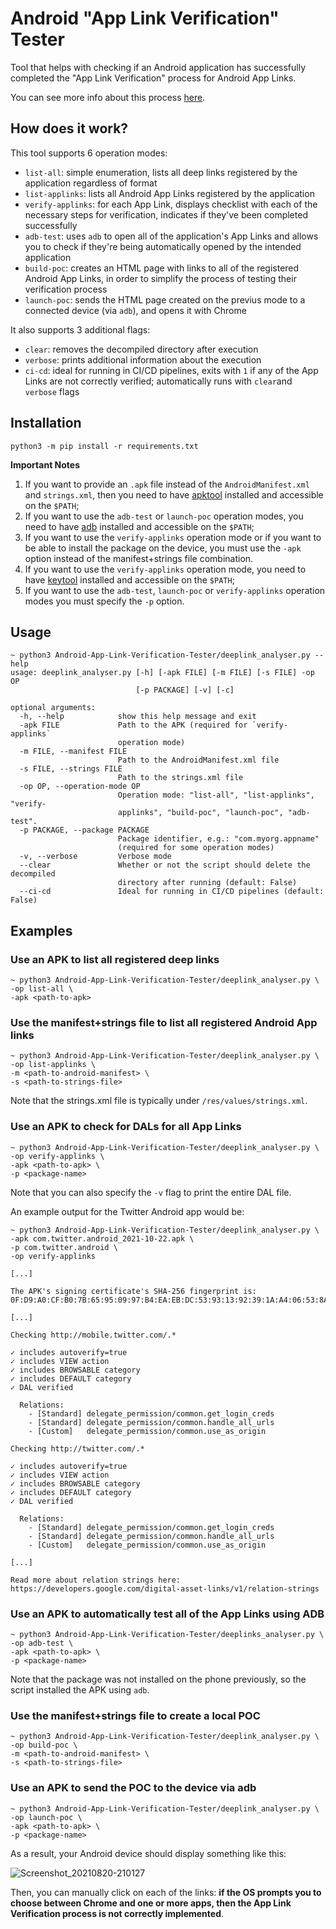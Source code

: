 # Android "App Link Verification" Tester

Tool that helps with checking if an Android application has successfully completed the "App Link Verification" process for Android App Links.

You can see more info about this process [here](https://developer.android.com/training/app-links/verify-site-associations).

## How does it work?

This tool supports 6 operation modes:

* `list-all`: simple enumeration, lists all deep links registered by the application regardless of format
* `list-applinks`: lists all Android App Links registered by the application
* `verify-applinks`: for each App Link, displays checklist with each of the necessary steps for verification, indicates if they've been completed successfully
* `adb-test`: uses `adb` to open all of the application's App Links and allows you to check if they're being automatically opened by the intended application
* `build-poc`: creates an HTML page with links to all of the registered Android App Links, in order to simplify the process of testing their verification process
* `launch-poc`: sends the HTML page created on the previus mode to a connected device (via `adb`), and opens it with Chrome

It also supports 3 additional flags:

* `clear`: removes the decompiled directory after execution
* `verbose`: prints additional information about the execution
* `ci-cd`: ideal for running in CI/CD pipelines, exits with `1` if any of the App Links are not correctly verified; automatically runs with `clear`and `verbose` flags

## Installation

```
python3 -m pip install -r requirements.txt
```

**Important Notes**

1. If you want to provide an `.apk` file instead of the `AndroidManifest.xml` and `strings.xml`, then you need to have [apktool](https://ibotpeaches.github.io/Apktool/) installed and accessible on the `$PATH`;
2. If you want to use the `adb-test` or `launch-poc` operation modes, you need to have [adb](https://developer.android.com/studio/command-line/adb) installed and accessible on the `$PATH`;
3. If you want to use the `verify-applinks` operation mode or if you want to be able to install the package on the device, you must use the `-apk` option instead of the manifest+strings file combination.
4. If you want to use the `verify-applinks` operation mode, you need to have [keytool](https://docs.oracle.com/javase/7/docs/technotes/tools/windows/keytool.html) installed and accessible on the `$PATH`;
5. If you want to use the `adb-test`, `launch-poc` or `verify-applinks` operation modes you must specify the `-p` option.

## Usage

```
~ python3 Android-App-Link-Verification-Tester/deeplink_analyser.py --help
usage: deeplink_analyser.py [-h] [-apk FILE] [-m FILE] [-s FILE] -op OP
                            [-p PACKAGE] [-v] [-c]

optional arguments:
  -h, --help            show this help message and exit
  -apk FILE             Path to the APK (required for `verify-applinks`
                        operation mode)
  -m FILE, --manifest FILE
                        Path to the AndroidManifest.xml file
  -s FILE, --strings FILE
                        Path to the strings.xml file
  -op OP, --operation-mode OP
                        Operation mode: "list-all", "list-applinks", "verify-
                        applinks", "build-poc", "launch-poc", "adb-test".
  -p PACKAGE, --package PACKAGE
                        Package identifier, e.g.: "com.myorg.appname"
                        (required for some operation modes)
  -v, --verbose         Verbose mode
  --clear               Whether or not the script should delete the decompiled
                        directory after running (default: False)
  --ci-cd               Ideal for running in CI/CD pipelines (default: False)
```

## Examples

### Use an APK to list all registered deep links

```
~ python3 Android-App-Link-Verification-Tester/deeplink_analyser.py \
-op list-all \
-apk <path-to-apk>
```

### Use the manifest+strings file to list all registered Android App links

```
~ python3 Android-App-Link-Verification-Tester/deeplink_analyser.py \
-op list-applinks \
-m <path-to-android-manifest> \
-s <path-to-strings-file>
```

Note that the strings.xml file is typically under `/res/values/strings.xml`.

### Use an APK to check for DALs for all App Links

```
~ python3 Android-App-Link-Verification-Tester/deeplink_analyser.py \
-op verify-applinks \
-apk <path-to-apk> \
-p <package-name>
```

Note that you can also specify the `-v` flag to print the entire DAL file.

An example output for the Twitter Android app would be:

```
~ python3 Android-App-Link-Verification-Tester/deeplink_analyser.py \
-apk com.twitter.android_2021-10-22.apk \
-p com.twitter.android \
-op verify-applinks

[...]

The APK's signing certificate's SHA-256 fingerprint is: 
0F:D9:A0:CF:B0:7B:65:95:09:97:B4:EA:EB:DC:53:93:13:92:39:1A:A4:06:53:8A:3B:04:07:3B:C2:CE:2F:E9

[...]

Checking http://mobile.twitter.com/.*

✓ includes autoverify=true
✓ includes VIEW action
✓ includes BROWSABLE category
✓ includes DEFAULT category
✓ DAL verified

  Relations: 
    - [Standard] delegate_permission/common.get_login_creds
    - [Standard] delegate_permission/common.handle_all_urls
    - [Custom]   delegate_permission/common.use_as_origin

Checking http://twitter.com/.*

✓ includes autoverify=true
✓ includes VIEW action
✓ includes BROWSABLE category
✓ includes DEFAULT category
✓ DAL verified

  Relations: 
    - [Standard] delegate_permission/common.get_login_creds
    - [Standard] delegate_permission/common.handle_all_urls
    - [Custom]   delegate_permission/common.use_as_origin

[...]

Read more about relation strings here: https://developers.google.com/digital-asset-links/v1/relation-strings
```

### Use an APK to automatically test all of the App Links using ADB

```
~ python3 Android-App-Link-Verification-Tester/deeplinks_analyser.py \
-op adb-test \
-apk <path-to-apk> \
-p <package-name>
```

Note that the package was not installed on the phone previously, so the script installed the APK using `adb`.

### Use the manifest+strings file to create a local POC

```
~ python3 Android-App-Link-Verification-Tester/deeplink_analyser.py \
-op build-poc \
-m <path-to-android-manifest> \
-s <path-to-strings-file>
```

### Use an APK to send the POC to the device via adb

```
~ python3 Android-App-Link-Verification-Tester/deeplink_analyser.py \
-op launch-poc \
-apk <path-to-apk> \
-p <package-name>
```

As a result, your Android device should display something like this:

![Screenshot_20210820-210127](https://user-images.githubusercontent.com/39055313/130288058-625056b5-c569-4597-b852-c911de1d4704.png)

Then, you can manually click on each of the links: **if the OS prompts you to choose between Chrome and one or more apps, then the App Link Verification process is not correctly implemented**.
